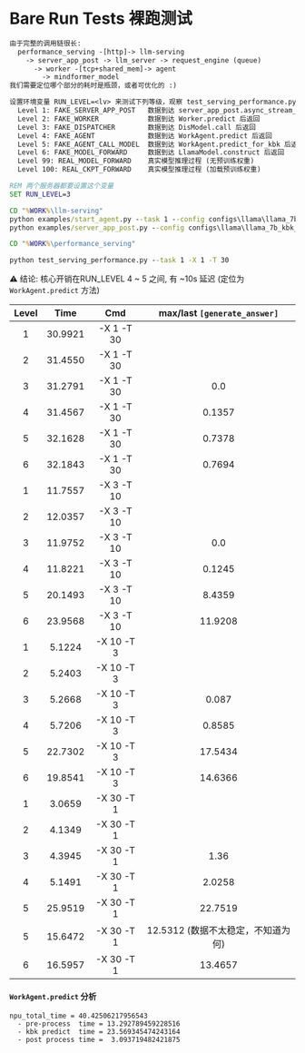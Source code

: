 # Bare Run Tests 裸跑测试

```txt
由于完整的调用链很长:
  performance_serving -[http]-> llm-serving
    -> server_app_post -> llm_server -> request_engine (queue)
      -> worker -[tcp+shared_mem]-> agent
        -> mindformer_model
我们需要定位哪个部分的耗时是瓶颈，或者可优化的 :)

设置环境变量 RUN_LEVEL=<lv> 来测试下列等级，观察 test_serving_performance.py 测试脚本给出的端到端总时长 Exec Time
  Level 1: FAKE_SERVER_APP_POST   数据到达 server_app_post.async_stream_generator 后返回
  Level 2: FAKE_WORKER            数据到达 Worker.predict 后返回
  Level 3: FAKE_DISPATCHER        数据到达 DisModel.call 后返回
  Level 4: FAKE_AGENT             数据到达 WorkAgent.predict 后返回
  Level 5: FAKE_AGENT_CALL_MODEL  数据到达 WorkAgent.predict_for_kbk 后返回   <- 默认等级
  Level 6: FAKE_MODEL_FORWARD     数据到达 LlamaModel.construct 后返回        <- 本地 CPU 环境能跑
  Level 99: REAL_MODEL_FORWARD    真实模型推理过程 (无预训练权重)              <- 本地 CPU 环境跑不起来
  Level 100: REAL_CKPT_FORWARD    真实模型推理过程 (加载预训练权重)
```

```bat
REM 两个服务器都要设置这个变量
SET RUN_LEVEL=3

CD "%WORK%\llm-serving"
python examples/start_agent.py --task 1 --config configs\llama\llama_7b_kbk_pa_dyn_debug.yaml
python examples/server_app_post.py --config configs\llama\llama_7b_kbk_pa_dyn_debug.yaml

CD "%WORK%\performance_serving"

python test_serving_performance.py --task 1 -X 1 -T 30
```

⚠ 结论: 核心开销在RUN_LEVEL 4 ~ 5 之间, 有 ~10s 延迟 (定位为 `WorkAgent.predict` 方法)

| Level | Time | Cmd | max/last `[generate_answer]` |
| :-: | :-: | :-: | :-: |
| 1 | 30.9921 | -X 1 -T 30 | |
| 2 | 31.4550 | -X 1 -T 30 | |
| 3 | 31.2791 | -X 1 -T 30 |  0.0    |
| 4 | 31.4567 | -X 1 -T 30 |  0.1357 |
| 5 | 32.1628 | -X 1 -T 30 |  0.7378 |
| 6 | 32.1843 | -X 1 -T 30 |  0.7694 |
| 1 | 11.7557 | -X 3 -T 10 | |
| 2 | 12.0357 | -X 3 -T 10 | |
| 3 | 11.9752 | -X 3 -T 10 |  0.0    |
| 4 | 11.8221 | -X 3 -T 10 |  0.1245 |
| 5 | 20.1493 | -X 3 -T 10 |  8.4359 |
| 6 | 23.9568 | -X 3 -T 10 | 11.9208 |
| 1 |  5.1224 | -X 10 -T 3 | |
| 2 |  5.2403 | -X 10 -T 3 | |
| 3 |  5.2668 | -X 10 -T 3 |  0.087  |
| 4 |  5.7206 | -X 10 -T 3 |  0.8585 |
| 5 | 22.7302 | -X 10 -T 3 | 17.5434 |
| 6 | 19.8541 | -X 10 -T 3 | 14.6366 |
| 1 |  3.0659 | -X 30 -T 1 | |
| 2 |  4.1349 | -X 30 -T 1 | |
| 3 |  4.3945 | -X 30 -T 1 |  1.36   |
| 4 |  5.1491 | -X 30 -T 1 |  2.0258 |
| 5 | 25.9519 | -X 30 -T 1 | 22.7519 |
| 5 | 15.6472 | -X 30 -T 1 | 12.5312 (数据不太稳定，不知道为何) |
| 6 | 16.5957 | -X 30 -T 1 | 13.4657 |


#### `WorkAgent.predict` 分析

```
npu_total_time = 40.42506217956543
  - pre-process  time = 13.292789459228516
  - kbk predict  time = 23.569345474243164
  - post process time =  3.093719482421875
```
